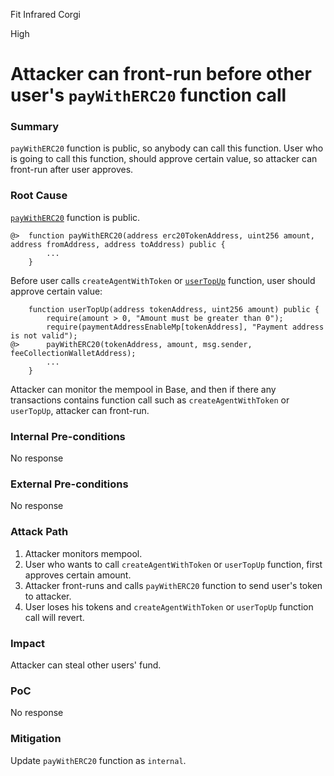 Fit Infrared Corgi

High

# Attacker can front-run before other user's `payWithERC20` function call

### Summary

`payWithERC20` function is public, so anybody can call this function.
User who is going to call this function, should approve certain value, so attacker can front-run after user approves.

### Root Cause

[`payWithERC20`](https://github.com/sherlock-audit/2025-03-crestal-network/blob/main/crestal-omni-contracts/src/Payment.sol#L25) function is public.

```solidity
@>  function payWithERC20(address erc20TokenAddress, uint256 amount, address fromAddress, address toAddress) public {
        ...
    }
```

Before user calls `createAgentWithToken` or [`userTopUp`](https://github.com/sherlock-audit/2025-03-crestal-network/blob/main/crestal-omni-contracts/src/BlueprintCore.sol#L756) function, user should approve certain value:
```solidity
    function userTopUp(address tokenAddress, uint256 amount) public {
        require(amount > 0, "Amount must be greater than 0");
        require(paymentAddressEnableMp[tokenAddress], "Payment address is not valid");
@>      payWithERC20(tokenAddress, amount, msg.sender, feeCollectionWalletAddress);
        ...
    }
```

Attacker can monitor the mempool in Base, and then if there any transactions contains function call such as `createAgentWithToken` or `userTopUp`, attacker can front-run. 



### Internal Pre-conditions

No response

### External Pre-conditions

No response

### Attack Path

1. Attacker monitors mempool.
2. User who wants to call `createAgentWithToken` or `userTopUp` function, first approves certain amount.
3. Attacker front-runs and calls `payWithERC20` function to send user's token to attacker.
4. User loses his tokens and `createAgentWithToken` or `userTopUp` function call will revert.

### Impact

Attacker can steal other users' fund.

### PoC

No response

### Mitigation

Update `payWithERC20` function as `internal`.